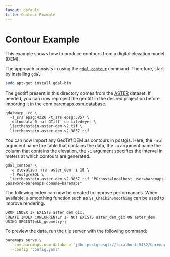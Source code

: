 ```yaml
---
layout: default
title: Contour Example
---
```


# Contour Example

This example shows how to produce contours from a digital elevation model (DEM).

The approach consists in using the [`gdal_contour`](https://gdal.org/programs/gdal_contour.html) command.
Therefore, start by installing `gdal`:

```bash
sudo apt-get install gdal-bin
```

The geotiff present in this directory comes from the [ASTER](https://asterweb.jpl.nasa.gov/gdem.asp) dataset.
If needed, you can now reproject the geotiff in the desired projection before importing it in the com.baremaps.osm.database.

```
gdalwarp -rc \
  -s_srs epsg:4326 -t_srs epsg:3857 \
  -dstnodata 0 -of GTiff -co tiled=yes \
  liecthenstein-aster-dem-v2.tif \
  liecthenstein-aster-dem-v2-3857.tif
```

You can now import any GeoTiff DEM as contours in postgis. 
Here, the `-nln` argument name the table that contains the data, 
the `-a` argument name the column that contains the elevation, 
the `-i` argument specifies the interval in meters at which contours are generated. 

```
gdal_contour \
  -a elevation -nln aster_dem -i 10 \
  -f PostgreSQL \
  liecthenstein-aster-dem-v2-3857.tif "PG:host=localhost user=baremaps password=baremaps dbname=baremaps"
```

The following index can now be created to improve performances. 
When available, a smoothing function such as `ST_ChaikinSmoothing` can be used to improve rendering. 

```postgresql
DROP INDEX IF EXISTS aster_dem_gix;
CREATE INDEX CONCURRENTLY IF NOT EXISTS aster_dem_gix ON aster_dem USING SPGIST(wkb_geometry);
```

To preview the data, run the tile server with the following command:

```bash
baremaps serve \
  --com.baremaps.osm.database 'jdbc:postgresql://localhost:5432/baremaps?allowMultiQueries=true&user=baremaps&password=baremaps' \
  --config 'config.yaml'
```

